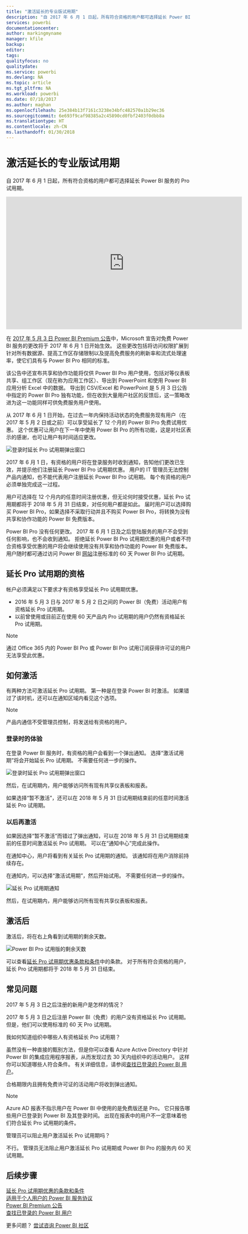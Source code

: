```yaml
---
title: "激活延长的专业版试用期"
description: "自 2017 年 6 月 1 日起，所有符合资格的用户都可选择延长 Power BI 服务的 Pro 试用期。"
services: powerbi
documentationcenter: 
author: markingmyname
manager: kfile
backup: 
editor: 
tags: 
qualityfocus: no
qualitydate: 
ms.service: powerbi
ms.devlang: NA
ms.topic: article
ms.tgt_pltfrm: NA
ms.workload: powerbi
ms.date: 07/18/2017
ms.author: maghan
ms.openlocfilehash: 25e384b13f7161c3238e34bfc482570a1b29ec36
ms.sourcegitcommit: 6e693f9caf98385a2c45890cd0fbf2403f0dbb8a
ms.translationtype: HT
ms.contentlocale: zh-CN
ms.lasthandoff: 01/30/2018
---
```

# <a name="extended-pro-trial-activation"></a>激活延长的专业版试用期
自 2017 年 6 月 1 日起，所有符合资格的用户都可选择延长 Power BI 服务的 Pro 试用期。

<iframe width="640" height="360" src="https://www.youtube.com/embed/tPsNoPyY9aA?showinfo=0" frameborder="0" allowfullscreen></iframe>

在 [2017 年 5 月 3 日 Power BI Premium 公告](https://powerbi.microsoft.com/blog/microsoft-accelerates-modern-bi-adoption-with-power-bi-premium/)中，Microsoft 宣告对免费 Power BI 服务的更改将于 2017 年 6 月 1 日开始生效。 这些更改包括将访问权限扩展到针对所有数据源、提高工作区存储限制以及提高免费服务的刷新率和流式处理速率，使它们具有与 Power BI Pro 相同的标准。

该公告中还宣布共享和协作功能将仅供 Power BI Pro 用户使用，包括对等仪表板共享、组工作区（现在称为应用工作区）、导出到 PowerPoint 和使用 Power BI 应用分析 Excel 中的数据。 导出到 CSV/Excel 和 PowerPoint 是 5 月 3 日公告中指定的 Power BI Pro 独有功能，但在收到大量用户社区的反馈后，这一策略改进为这一功能同样可供免费服务用户使用。

从 2017 年 6 月 1 日开始，在过去一年内保持活动状态的免费服务现有用户（在 2017 年 5 月 2 日或之前）可以享受延长了 12 个月的 Power BI Pro 免费试用优惠。 这个优惠可让用户在下一年中使用 Power BI Pro 的所有功能，这是对社区表示的感谢，也可让用户有时间适应更改。

![登录时延长 Pro 试用期弹出窗口](media/service-extended-pro-trial/extended-pro-trial-activate-pop-up.png)

2017 年 6 月 1 日，有资格的用户将在登录服务时收到通知，告知他们更改已生效，并提示他们注册延长 Power BI Pro 试用期优惠。 用户的 IT 管理员无法控制产品内通知，也不能代表用户注册延长 Power BI Pro 试用期。 每个有资格的用户必须单独完成这一过程。

用户可选择在 12 个月内的任意时间注册优惠，但无论何时接受优惠，延长 Pro 试用期都将于 2018 年 5 月 31 日结束，对任何用户都是如此。 届时用户可以选择购买 Power BI Pro，如果选择不采取行动并且不购买 Power BI Pro，将转换为没有共享和协作功能的 Power BI 免费版本。

Power BI Pro 没有任何更改。 2017 年 6 月 1 日及之后登陆服务的用户不会受到任何影响，也不会收到通知。 拒绝延长 Power BI Pro 试用期优惠的用户或者不符合资格享受优惠的用户将会继续使用没有共享和协作功能的 Power BI 免费版本。 用户随时都可通过访问 Power BI [网站](https://powerbi.microsoft.com/get-started/)注册标准的 60 天 Power BI Pro 试用期。

## <a name="eligibility-for-extended-pro-trial"></a>延长 Pro 试用期的资格
帐户必须满足以下要求才有资格享受延长 Pro 试用期优惠。

* 2016 年 5 月 3 日与 2017 年 5 月 2 日之间的 Power BI（免费）活动用户有资格延长 Pro 试用期。
* 以前曾使用或目前正在使用 60 天产品内 Pro 试用期的用户仍然有资格延长 Pro 试用期。

> [!NOTE]
> 通过 Office 365 内的 Power BI Pro 或 Power BI Pro 试用订阅获得许可证的用户无法享受此优惠。
> 
> 

## <a name="how-to-activate"></a>如何激活
有两种方法可激活延长 Pro 试用期。 第一种是在登录 Power BI 时激活。 如果错过了该时机，还可以在通知区域内看见这个选项。

> [!NOTE]
> 产品内通信不受管理员控制，将发送给有资格的用户。
> 
> 

### <a name="experience-at-sign-in"></a>登录时的体验
在登录 Power BI 服务时，有资格的用户会看到一个弹出通知。 选择“激活试用期”将会开始延长 Pro 试用期。 不需要任何进一步的操作。

![登录时延长 Pro 试用期弹出窗口](media/service-extended-pro-trial/extended-pro-trial-pop-up.png)

然后，在试用期内，用户能够访问所有现有共享仪表板和报表。

如果选择“暂不激活”，还可以在 2018 年 5 月 31 日试用期结束前的任意时间激活延长 Pro 试用期。

### <a name="activation-at-a-later-date"></a>以后再激活
如果因选择“暂不激活”而错过了弹出通知，可以在 2018 年 5 月 31 日试用期结束前的任意时间激活延长 Pro 试用期。 可以在“通知中心”完成此操作。

在通知中心，用户将看到有关延长 Pro 试用期的通知。 该通知将在用户消除前持续存在。

在通知内，可以选择“激活试用期”，然后开始试用。 不需要任何进一步的操作。

![延长 Pro 试用期通知](media/service-extended-pro-trial/extended-pro-trial-notification.png)

然后，在试用期内，用户能够访问所有现有共享仪表板和报表。

## <a name="after-activation"></a>激活后
激活后，将在右上角看到试用期的剩余天数。

![Power BI Pro 试用版的剩余天数](media/service-extended-pro-trial/powerbi-trial-days-left.png)

可以查看[延长 Pro 试用期优惠条款和条件](https://aka.ms/power-bi-trial)中的条款。 对于所有符合资格的用户，延长 Pro 试用期都将于 2018 年 5 月 31 日结束。

## <a name="frequently-asked-questions"></a>常见问题
2017 年 5 月 3 日之后注册的新用户是怎样的情况？

2017 年 5 月 3 日之后注册 Power BI（免费）的用户没有资格延长 Pro 试用期。 但是，他们可以使用标准的 60 天 Pro 试用期。

我如何知道组织中哪些人有资格延长 Pro 试用期？

虽然没有一种直接的甄别方法，但是你可以查看 Azure Active Directory 中针对 Power BI 的集成应用程序报表，从而发现过去 30 天内组织中的活动用户。 这样你可以知道哪些人符合条件。 有关详细信息，请参阅[查找已登录的 Power BI 用户](service-admin-access-usage.md)。

合格期限内且拥有免费许可证的活动用户将收到弹出通知。 

> [!NOTE]
> Azure AD 报表不指示用户在 Power BI 中使用的是免费版还是 Pro。 它只报告哪些用户已登录到 Power BI 及其登录时间。 出现在报表中的用户不一定意味着他们符合延长 Pro 试用期的条件。
> 
> 

管理员可以阻止用户激活延长 Pro 试用期吗？

不行。 管理员无法阻止用户激活延长 Pro 试用期或 Power BI Pro 的服务内 60 天试用期。

## <a name="next-steps"></a>后续步骤
[延长 Pro 试用期优惠的条款和条件](https://aka.ms/power-bi-trial)  
[适用于个人用户的 Power BI 服务协议](https://powerbi.microsoft.com/terms-of-service/)  
[Power BI Premium 公告](https://aka.ms/pbipremium-announcement)  
[查找已登录的 Power BI 用户](service-admin-access-usage.md)

更多问题？ [尝试咨询 Power BI 社区](https://community.powerbi.com/)

